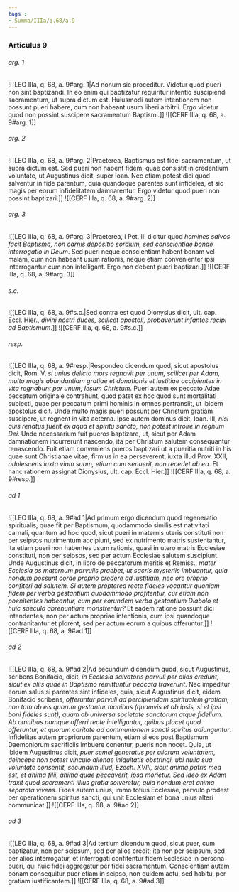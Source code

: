 ```yaml
---
tags : 
- Summa/IIIa/q.68/a.9
---
```


### Articulus 9

###### arg. 1
![[LEO IIIa, q. 68, a. 9#arg. 1|Ad nonum sic proceditur. Videtur quod pueri non sint baptizandi. In eo enim qui baptizatur requiritur intentio suscipiendi sacramentum, ut supra dictum est. Huiusmodi autem intentionem non possunt pueri habere, cum non habeant usum liberi arbitrii. Ergo videtur quod non possint suscipere sacramentum Baptismi.]]
![[CERF IIIa, q. 68, a. 9#arg. 1]]

###### arg. 2
![[LEO IIIa, q. 68, a. 9#arg. 2|Praeterea, Baptismus est fidei sacramentum, ut supra dictum est. Sed pueri non habent fidem, quae consistit in credentium voluntate, ut Augustinus dicit, super Ioan. Nec etiam potest dici quod salventur in fide parentum, quia quandoque parentes sunt infideles, et sic magis per eorum infidelitatem damnarentur. Ergo videtur quod pueri non possint baptizari.]]
![[CERF IIIa, q. 68, a. 9#arg. 2]]

###### arg. 3
![[LEO IIIa, q. 68, a. 9#arg. 3|Praeterea, I Pet. III dicitur quod *homines salvos facit Baptisma, non carnis depositio sordium, sed conscientiae bonae interrogatio in Deum*. Sed pueri neque conscientiam habent bonam vel malam, cum non habeant usum rationis, neque etiam convenienter ipsi interrogantur cum non intelligant. Ergo non debent pueri baptizari.]]
![[CERF IIIa, q. 68, a. 9#arg. 3]]

###### s.c.
![[LEO IIIa, q. 68, a. 9#s.c.|Sed contra est quod Dionysius dicit, ult. cap. Eccl. Hier., *divini nostri duces, scilicet apostoli, probaverunt infantes recipi ad Baptismum*.]]
![[CERF IIIa, q. 68, a. 9#s.c.]]

###### resp.
![[LEO IIIa, q. 68, a. 9#resp.|Respondeo dicendum quod, sicut apostolus dicit, Rom. V, *si unius delicto mors regnavit per unum, scilicet per Adam, multo magis abundantiam gratiae et donationis et iustitiae accipientes in vita regnabunt per unum, Iesum Christum*. Pueri autem ex peccato Adae peccatum originale contrahunt, quod patet ex hoc quod sunt mortalitati subiecti, quae per peccatum primi hominis in omnes pertransiit, ut ibidem apostolus dicit. Unde multo magis pueri possunt per Christum gratiam suscipere, ut regnent in vita aeterna. Ipse autem dominus dicit, Ioan. III, *nisi quis renatus fuerit ex aqua et spiritu sancto, non potest introire in regnum Dei*. Unde necessarium fuit pueros baptizare, ut, sicut per Adam damnationem incurrerunt nascendo, ita per Christum salutem consequantur renascendo. Fuit etiam conveniens pueros baptizari ut a pueritia nutriti in his quae sunt Christianae vitae, firmius in ea perseverent, iuxta illud Prov. XXII, *adolescens iuxta viam suam, etiam cum senuerit, non recedet ab ea*. Et hanc rationem assignat Dionysius, ult. cap. Eccl. Hier.]]
![[CERF IIIa, q. 68, a. 9#resp.]]

###### ad 1
![[LEO IIIa, q. 68, a. 9#ad 1|Ad primum ergo dicendum quod regeneratio spiritualis, quae fit per Baptismum, quodammodo similis est nativitati carnali, quantum ad hoc quod, sicut pueri in maternis uteris constituti non per seipsos nutrimentum accipiunt, sed ex nutrimento matris sustentantur, ita etiam pueri non habentes usum rationis, quasi in utero matris Ecclesiae constituti, non per seipsos, sed per actum Ecclesiae salutem suscipiunt. Unde Augustinus dicit, in libro de peccatorum meritis et Remiss., *mater Ecclesia os maternum parvulis praebet, ut sacris mysteriis imbuantur, quia nondum possunt corde proprio credere ad iustitiam, nec ore proprio confiteri ad salutem. Si autem propterea recte fideles vocantur quoniam fidem per verba gestantium quodammodo profitentur, cur etiam non poenitentes habeantur, cum per eorundem verba gestantium Diabolo et huic saeculo abrenuntiare monstrentur?* Et eadem ratione possunt dici intendentes, non per actum propriae intentionis, cum ipsi quandoque contranitantur et plorent, sed per actum eorum a quibus offeruntur.]]
![[CERF IIIa, q. 68, a. 9#ad 1]]

###### ad 2
![[LEO IIIa, q. 68, a. 9#ad 2|Ad secundum dicendum quod, sicut Augustinus, scribens Bonifacio, dicit, *in Ecclesia salvatoris parvuli per alios credunt, sicut ex aliis quae in Baptismo remittuntur peccata traxerunt*. Nec impeditur eorum salus si parentes sint infideles, quia, sicut Augustinus dicit, eidem Bonifacio scribens, *offeruntur parvuli ad percipiendam spiritualem gratiam, non tam ab eis quorum gestantur manibus (quamvis et ab ipsis, si et ipsi boni fideles sunt), quam ab universa societate sanctorum atque fidelium. Ab omnibus namque offerri recte intelliguntur, quibus placet quod offeruntur, et quorum caritate ad communionem sancti spiritus adiunguntur*. Infidelitas autem propriorum parentum, etiam si eos post Baptismum Daemoniorum sacrificiis imbuere conentur, pueris non nocet. Quia, ut ibidem Augustinus dicit, *puer semel generatus per aliorum voluntatem, deinceps non potest vinculo alienae iniquitatis obstringi, ubi nulla sua voluntate consentit, secundum illud, Ezech. XVIII, sicut anima patris mea est, et anima filii, anima quae peccaverit, ipsa morietur. Sed ideo ex Adam traxit quod sacramenti illius gratia solveretur, quia nondum erat anima separata vivens*. Fides autem unius, immo totius Ecclesiae, parvulo prodest per operationem spiritus sancti, qui unit Ecclesiam et bona unius alteri communicat.]]
![[CERF IIIa, q. 68, a. 9#ad 2]]

###### ad 3
![[LEO IIIa, q. 68, a. 9#ad 3|Ad tertium dicendum quod, sicut puer, cum baptizatur, non per seipsum, sed per alios credit; ita non per seipsum, sed per alios interrogatur, et interrogati confitentur fidem Ecclesiae in persona pueri, qui huic fidei aggregatur per fidei sacramentum. Conscientiam autem bonam consequitur puer etiam in seipso, non quidem actu, sed habitu, per gratiam iustificantem.]]
![[CERF IIIa, q. 68, a. 9#ad 3]]

